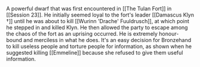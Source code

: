 A powerful dwarf that was first encountered in [[The Tulan Fort]] in [[Session 23]]. He initially seemed loyal to the fort's leader [[Damascus Klyn †]] until he was about to kill [[Wurinn 'Drache' Fuuldrusch]], at which point he stepped in and killed Klyn. He then allowed the party to escape among the chaos of the fort as an uprising occurred. He is extremely honour-bound and merciless in what he does. It's an easy decision for Bronzehand to kill useless people and torture people for information, as shown when he suggested killing [[Emmeline]] because she refused to give them useful information. 